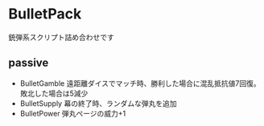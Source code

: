 # BulletPack
銃弾系スクリプト詰め合わせです

## passive
- BulletGamble
    遠距離ダイスでマッチ時、勝利した場合に混乱抵抗値7回復。敗北した場合は5減少
- BulletSupply
    幕の終了時、ランダムな弾丸を追加
- BulletPower
    弾丸ページの威力+1
